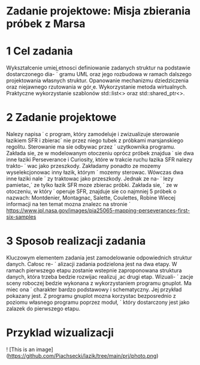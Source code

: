 # Zadanie projektowe: Misja zbierania próbek z Marsa



# 1 Cel zadania

Wykształcenie umiej˛etnosci definiowanie zadanych struktur na podstawie dostarczonego dia- ´
gramu UML oraz jego rozbudowa w ramach dalszego projektowania własnych struktur. 
Opanowanie mechanizmu dziedziczenia oraz niejawnego rzutowania w gór˛e. Wykorzystanie metoda
wirtualnych. Praktyczne wykorzystanie szablonów std::list<> oraz std::shared_ptr<>.


# 2 Zadanie projektowe

Nalezy napisa ˙ c program, który zamodeluje i zwizualizuje sterowanie łazikiem SFR i zbierac´
nie przez niego tubek z próbkami marsjanskiego regolitu. Sterowanie ma sie odbywac przez ´
uzytkownika programu. Zakłada sie, ze w modelowanym otoczeniu oprócz próbek znajdua ˙
sie dwa inne łaziki Perseverance i Curiosity, które w trakcie ruchu łazika SFR nalezy trakto- ˙
wac jako przeszkody. Zakładamy ponadto ze mozemy wyselekcjonowac inny łazik, którym ´
mozemy sterowac. Wówczas dwa inne łaziki nale ´ zy traktowac jako przeszkody. Jednak ze na- ˙
lezy pamietac,´ ze tylko łazik SFR moze zbierac próbki. Zakłada sie, ´ ze w otoczeniu, w który ˙
operuje SFR, znajduje sie co najmniej 5 próbek o nazwach: Montdenier, Montagnac, Salette,
Coulettes, Robine Wiecej informacji na ten temat mozna znalezc na stronie ´
https://www.jpl.nasa.gov/images/pia25065-mapping-perseverances-first-six-samples

# 3 Sposob realizacji zadania 
Kluczowym elementem zadania jest zamodelowanie odpowiednich struktur danych. Całosc re- ´
alizacji zadania podzielona jest na dwa etapy. W ramach pierwszego etapu zostanie wstepnie
zaproponowana struktura danych, która trzeba bedzie rozwijac realizuj ˛ac drugi etap. Wizuali- ´
zacje sceny roboczej bedzie wykonana z wykorzystaniem programu gnuplot. Ma miec ona ´
charakter bardzo podstawowy i schematyczny. Jej przykład pokazany jest. Z programu gnuplot mozna korzystac bezposrednio z poziomu własnego programu poprzez moduł, ´
który dostarczony jest jako zalazek do pierwszego etapu. 

# Przyklad wizualizacji

! [This is an image] (https://github.com/Piachsecki/lazik/tree/main/prj/photo.png)

